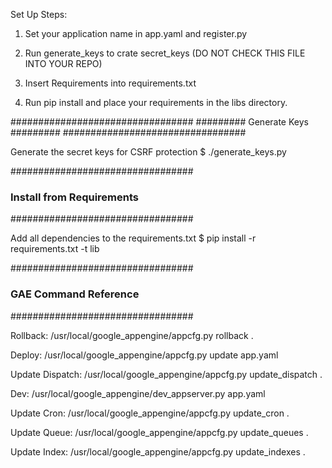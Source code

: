 
Set Up Steps:

1) Set your application name in app.yaml and register.py

2) Run generate_keys to crate secret_keys (DO NOT CHECK THIS FILE INTO YOUR REPO)

3) Insert Requirements into requirements.txt

4) Run pip install and place your requirements in the libs directory.


#################################
######### Generate Keys #########
#################################

Generate the secret keys for CSRF protection
$ ./generate_keys.py

#################################
### Install from Requirements ###
#################################

Add all dependencies to the requirements.txt
$ pip install -r requirements.txt -t lib


#################################
###   GAE Command Reference   ###
#################################

Rollback:
    /usr/local/google_appengine/appcfg.py rollback .

Deploy:
    /usr/local/google_appengine/appcfg.py update app.yaml

Update Dispatch:
    /usr/local/google_appengine/appcfg.py update_dispatch .

Dev:
    /usr/local/google_appengine/dev_appserver.py app.yaml

Update Cron:
    /usr/local/google_appengine/appcfg.py update_cron .

Update Queue:
    /usr/local/google_appengine/appcfg.py update_queues .

Update Index:
    /usr/local/google_appengine/appcfg.py update_indexes .
